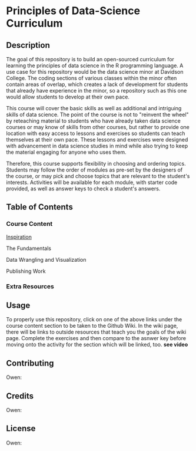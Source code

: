 # Principles of Data-Science Curriculum
## Description
The goal of this repository is to build an open-sourced curriculum for learning the principles of data science in the R programming language. A use case for this repository would be the data science minor at Davidson College. The coding sections of various classes within the minor often contain areas of overlap, which creates a lack of development for students that already have experience in the minor, so a repository such as this one would allow students to develop at their own pace.  

This course will cover the basic skills as well as additional and intriguing skills of data science. The point of the course is not to "reinvent the wheel" by reteaching material to students who have already taken data science courses or may know of skills from other courses, but rather to provide one location with easy access to lessons and exercises so students can teach themselves at their own pace. These lessons and exercises were designed with advancement in data science studies in mind while also trying to keep the material engaging for anyone who uses them.

Therefore, this course supports flexibility in choosing and ordering topics. Students may follow the order of modules as pre-set by the designers of the course, or may pick and choose topics that are relevant to the student's interests. Activities will be available for each module, with starter code provided, as well as answer keys to check a student's answers.

## Table of Contents 
### Course Content
[Inspiration](https://github.com/owbezick/Standardized-Data-Science-Curriculum/wiki/Module-0:-Inspiration)

The Fundamentals

Data Wrangling and Visualization

Publishing Work

### Extra Resources

## Usage
To properly use this repository, click on one of the above links under the course content section to be taken to the Github Wiki. In the wiki page, there will be links to outside resources that teach you the goals of the wiki page. Complete the exercises and then compare to the asnwer key before moving onto the activity for the section which will be linked, too. **see video**

## Contributing
Owen:
## Credits
Owen:
## License
Owen:
